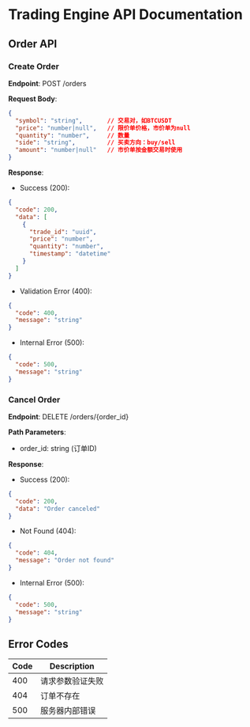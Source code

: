 # Trading Engine API Documentation

## Order API

### Create Order

**Endpoint**: POST /orders

**Request Body**:
```json
{
  "symbol": "string",       // 交易对，如BTCUSDT
  "price": "number|null",   // 限价单价格，市价单为null
  "quantity": "number",     // 数量
  "side": "string",         // 买卖方向：buy/sell
  "amount": "number|null"   // 市价单按金额交易时使用
}
```

**Response**:
- Success (200):
```json
{
  "code": 200,
  "data": [
    {
      "trade_id": "uuid",
      "price": "number",
      "quantity": "number",
      "timestamp": "datetime"
    }
  ]
}
```
- Validation Error (400):
```json
{
  "code": 400,
  "message": "string"
}
```
- Internal Error (500):
```json
{
  "code": 500,
  "message": "string"
}
```

### Cancel Order

**Endpoint**: DELETE /orders/{order_id}

**Path Parameters**:
- order_id: string (订单ID)

**Response**:
- Success (200):
```json
{
  "code": 200,
  "data": "Order canceled"
}
```
- Not Found (404):
```json
{
  "code": 404,
  "message": "Order not found"
}
```
- Internal Error (500):
```json
{
  "code": 500,
  "message": "string"
}
```

## Error Codes

| Code | Description |
|------|-------------|
| 400  | 请求参数验证失败 |
| 404  | 订单不存在 |
| 500  | 服务器内部错误 |
